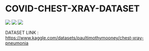 # COVID-CHEST-XRAY-DATASET


<img src="https://user-images.githubusercontent.com/58718316/162630076-8affc4f8-b70c-48fb-bc52-6b247a0ee61e.jpg" />

<img src="https://user-images.githubusercontent.com/58718316/162630082-22e120aa-aa74-4e7e-8c41-258dc10cb236.jpg" />
<img src="https://user-images.githubusercontent.com/58718316/162630083-68d3e0e6-7a35-45d8-a7e2-6db64810e17c.jpg" />





 DATASET LINK  :  https://www.kaggle.com/datasets/paultimothymooney/chest-xray-pneumonia
